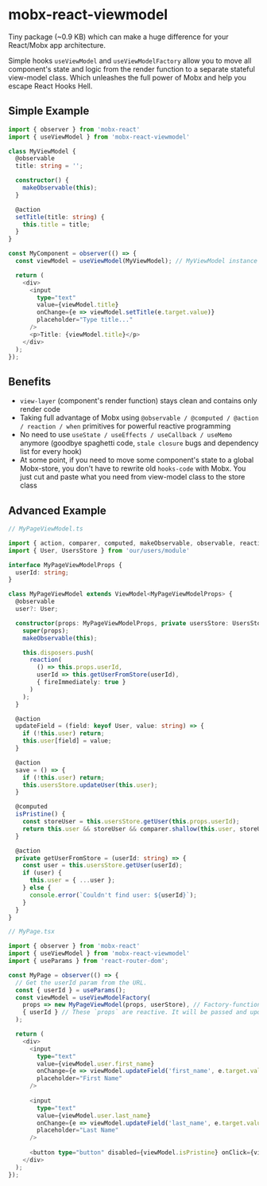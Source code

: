 # mobx-react-viewmodel

Tiny package (~0.9 KB) which can make a huge difference for your React/Mobx app architecture.

Simple hooks `useViewModel` and `useViewModelFactory` allow you to move all component's state and logic from the render function to a separate stateful view-model class. Which unleashes the full power of Mobx and help you escape React Hooks Hell.

## Simple Example

```typescript
import { observer } from 'mobx-react'
import { useViewModel } from 'mobx-react-viewmodel'

class MyViewModel {
  @observable
  title: string = '';

  constructor() {
    makeObservable(this);
  }

  @action
  setTitle(title: string) {
    this.title = title;
  }
}

const MyComponent = observer(() => {
  const viewModel = useViewModel(MyViewModel); // MyViewModel instance will be created only once on first render. 

  return (
    <div>
      <input
        type="text"
        value={viewModel.title}
        onChange={e => viewModel.setTitle(e.target.value)}
        placeholder="Type title..."
      />
      <p>Title: {viewModel.title}</p>
    </div>
  );
});
```

## Benefits

- `view-layer` (component's render function) stays clean and contains only render code
- Taking full advantage of Mobx using `@observable / @computed / @action / reaction / when` primitives for powerful reactive programming
- No need to use `useState / useEffects / useCallback / useMemo` anymore (goodbye spaghetti code, `stale closure` bugs and dependency list for every hook)
- At some point, if you need to move some component's state to a global Mobx-store, you don't have to rewrite old `hooks-code` with Mobx. You just cut and paste what you need from view-model class to the store class

## Advanced Example

```typescript
// MyPageViewModel.ts

import { action, comparer, computed, makeObservable, observable, reaction } from 'mobx';
import { User, UsersStore } from 'our/users/module'

interface MyPageViewModelProps {
  userId: string;
}

class MyPageViewModel extends ViewModel<MyPageViewModelProps> {
  @observable
  user?: User;

  constructor(props: MyPageViewModelProps, private usersStore: UsersStore) {
    super(props);
    makeObservable(this);

    this.disposers.push(
      reaction(
        () => this.props.userId,
        userId => this.getUserFromStore(userId),
        { fireImmediately: true }
      )
    );
  }

  @action
  updateField = (field: keyof User, value: string) => {
    if (!this.user) return;
    this.user[field] = value;
  }

  @action
  save = () => {
    if (!this.user) return;
    this.usersStore.updateUser(this.user);
  }

  @computed
  isPristine() {
    const storeUser = this.usersStore.getUser(this.props.userId);
    return this.user && storeUser && comparer.shallow(this.user, storeUser);
  }

  @action
  private getUserFromStore = (userId: string) => {
    const user = this.usersStore.getUser(userId);
    if (user) {
      this.user = { ...user };
    } else {
      console.error(`Couldn't find user: ${userId}`);
    }
  }
}
```

```typescript
// MyPage.tsx

import { observer } from 'mobx-react'
import { useViewModel } from 'mobx-react-viewmodel'
import { useParams } from 'react-router-dom';

const MyPage = observer(() => {
  // Get the userId param from the URL.
  const { userId } = useParams();
  const viewModel = useViewModelFactory(
    props => new MyPageViewModel(props, userStore), // Factory-function will be called only once on first render
    { userId } // These `props` are reactive. It will be passed and updated in view-model every time it changes without creating new instance of view-model 
  );

  return (
    <div>
      <input
        type="text"
        value={viewModel.user.first_name}
        onChange={e => viewModel.updateField('first_name', e.target.value)}
        placeholder="First Name"
      />
      
      <input
        type="text"
        value={viewModel.user.last_name}
        onChange={e => viewModel.updateField('last_name', e.target.value)}
        placeholder="Last Name"
      />
      
      <button type="button" disabled={viewModel.isPristine} onClick={viewModel.save}>Save</button>
    </div>
  );
});
```

